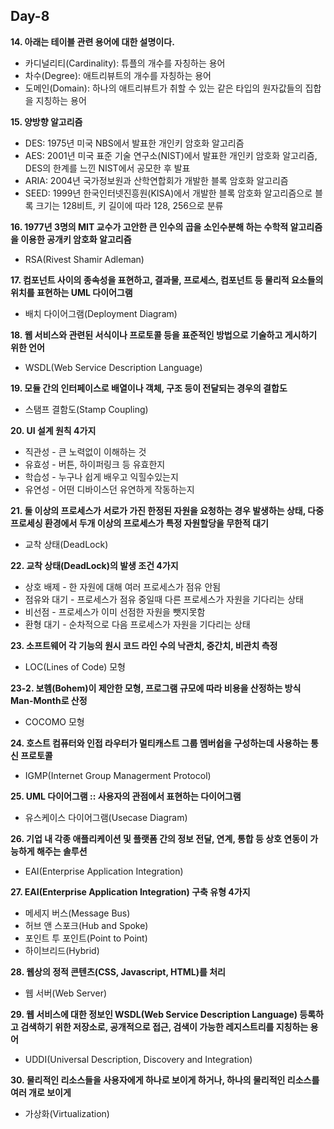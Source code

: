 ## Day-8

__14. 아래는 테이블 관련 용어에 대한 설명이다.__
- 카디널리티(Cardinality): 튜플의 개수를 자칭하는 용어
- 차수(Degree): 애트리뷰트의 개수를 자칭하는 용어
- 도메인(Domain): 하나의 애트리뷰트가 취할 수 있는 같은 타입의 원자값들의 집합을 지칭하는 용어

__15. 양방향 알고리즘__
- DES: 1975년 미국 NBS에서 발표한 개인키 암호화 알고리즘
- AES: 2001년 미국 표준 기술 연구소(NIST)에서 발표한 개인키 암호화 알고리즘, DES의 한계를 느낀 NIST에서 공모한 후 발표
- ARIA: 2004년 국가정보원과 산학연합회가 개발한 블록 암호화 알고리즘
- SEED: 1999년 한국인터넷진흥원(KISA)에서 개발한 블록 암호화 알고리즘으로 블록 크기는 128비트, 키 길이에 따라 128, 256으로 분류

__16. 1977년 3명의 MIT 교수가 고안한 큰 인수의 곱을 소인수분해 하는 수학적 알고리즘을 이용한 공개키 암호화 알고리즘__
- RSA(Rivest Shamir Adleman)

__17. 컴포넌트 사이의 종속성을 표현하고, 결과물, 프로세스, 컴포넌트 등 물리적 요소들의 위치를 표현하는 UML 다이어그램__
- 배치 다이어그램(Deployment Diagram)

__18. 웹 서비스와 관련된 서식이나 프로토콜 등을 표준적인 방법으로 기술하고 게시하기 위한 언어__
- WSDL(Web Service Description Language)

__19. 모듈 간의 인터페이스로 배열이나 객체, 구조 등이 전달되는 경우의 결합도__
- 스탬프 결함도(Stamp Coupling)

__20. UI 설계 원칙 4가지__
- 직관성 - 큰 노력없이 이해하는 것
- 유효성 - 버튼, 하이퍼링크 등 유효한지
- 학습성 - 누구나 쉽게 배우고 익힐수있는지
- 유연성 - 어떤 디바이스던 유연하게 작동하는지

__21. 둘 이상의 프로세스가 서로가 가진 한정된 자원을 요청하는 경우 발생하는 상태, 다중프로세싱 환경에서 두개 이상의 프로세스가 특정 자원할당을 무한적 대기__
- 교착 상태(DeadLock)

__22. 교착 상태(DeadLock)의 발생 조건 4가지__
- 상호 배제 - 한 자원에 대해 여러 프로세스가 점유 안됨
- 점유와 대기 - 프로세스가 점유 중일때 다른 프로세스가 자원을 기다리는 상태
- 비선점 - 프로세스가 이미 선점한 자원을 뺏지못함
- 환형 대기 - 순차적으로 다음 프로세스가 자원을 기다리는 상태

__23. 소프트웨어 각 기능의 원시 코드 라인 수의 낙관치, 중간치, 비관치 측정__
- LOC(Lines of Code) 모형

__23-2. 보헴(Bohem)이 제안한 모형, 프로그램 규모에 따라 비용을 산정하는 방식 Man-Month로 산정__
- COCOMO 모형

__24. 호스트 컴퓨터와 인접 라우터가 멀티캐스트 그룹 멤버쉽을 구성하는데 사용하는 통신 프로토콜__
- IGMP(Internet Group Managerment Protocol)

__25. UML 다이어그램 :: 사용자의 관점에서 표현하는 다이어그램__
- 유스케이스 다이어그램(Usecase Diagram)

__26. 기업 내 각종 애플리케이션 및 플랫폼 간의 정보 전달, 연계, 통합 등 상호 연동이 가능하게 해주는 솔루션__
- EAI(Enterprise Application Integration)

__27. EAI(Enterprise Application Integration) 구축 유형 4가지__
- 메세지 버스(Message Bus)
- 허브 앤 스포크(Hub and Spoke)
- 포인트 투 포인트(Point to Point)
- 하이브리드(Hybrid)

__28. 웹상의 정적 콘텐츠(CSS, Javascript, HTML)를 처리__
- 웹 서버(Web Server)

__29. 웹 서비스에 대한 정보인 WSDL(Web Service Description Language) 등록하고 검색하기 위한 저장소로, 공개적으로 접근, 검색이 가능한 레지스트리를 지칭하는 용어__
- UDDI(Universal Description, Discovery and Integration)

__30. 물리적인 리소스들을 사용자에게 하나로 보이게 하거나, 하나의 물리적인 리소스를 여러 개로 보이게__
- 가상화(Virtualization)


